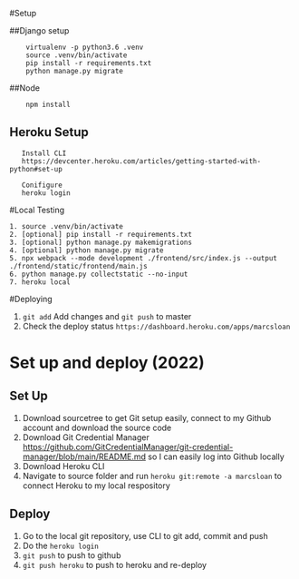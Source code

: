 #Setup

##Django setup
        
        virtualenv -p python3.6 .venv
        source .venv/bin/activate
        pip install -r requirements.txt
        python manage.py migrate
        

##Node
        
        npm install

## Heroku Setup
       Install CLI
       https://devcenter.heroku.com/articles/getting-started-with-python#set-up      
       
       Conifigure
       heroku login
        
#Local Testing

    1. source .venv/bin/activate
    2. [optional] pip install -r requirements.txt
    3. [optional] python manage.py makemigrations
    4. [optional] python manage.py migrate
    5. npx webpack --mode development ./frontend/src/index.js --output ./frontend/static/frontend/main.js
    6. python manage.py collectstatic --no-input
    7. heroku local
    
    
        
#Deploying
1. `git add` Add changes and `git push` to master
2. Check the deploy status `https://dashboard.heroku.com/apps/marcsloan`

# Set up and deploy (2022)
## Set Up
1. Download sourcetree to get Git setup easily, connect to my Github account and download the source code
2. Download Git Credential Manager https://github.com/GitCredentialManager/git-credential-manager/blob/main/README.md so I can easily log into Github locally
3. Download Heroku CLI
4. Navigate to source folder and run `heroku git:remote -a marcsloan` to connect Heroku to my local respository

## Deploy
1. Go to the local git repository, use CLI to git add, commit and push
2. Do the `heroku login`
3. `git push` to push to github
3. `git push heroku` to push to heroku and re-deploy
